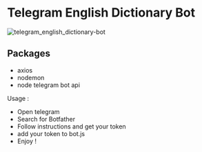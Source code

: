 # Telegram English Dictionary Bot
![telegram_english_dictionary-bot](https://user-images.githubusercontent.com/37798705/142742235-36e21b2d-8ce4-4d41-a030-80484e603429.png)

## Packages
- axios
- nodemon
- node telegram bot api

Usage : 
- Open telegram 
- Search for Botfather 
- Follow instructions and get your token 
- add your token to bot.js 
- Enjoy !
